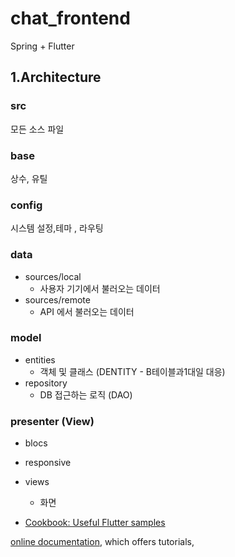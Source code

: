 # chat_frontend

Spring + Flutter

## 1.Architecture

### src
모든 소스 파일

### base
상수, 유틸

### config
시스템 설정,테마 , 라우팅

### data
- sources/local
  * 사용자 기기에서 불러오는 데이터
- sources/remote
  * API 에서 불러오는 데이터

### model
- entities
  * 객체 및 클래스 (DENTITY - B테이블과1대일 대응)
- repository
  * DB 접근하는 로직 (DAO)

### presenter (View)
- blocs
- responsive
- views
  * 화면


- [Cookbook: Useful Flutter samples](https://docs.flutter.dev/cookbook)

[online documentation](https://docs.flutter.dev/), which offers tutorials,
